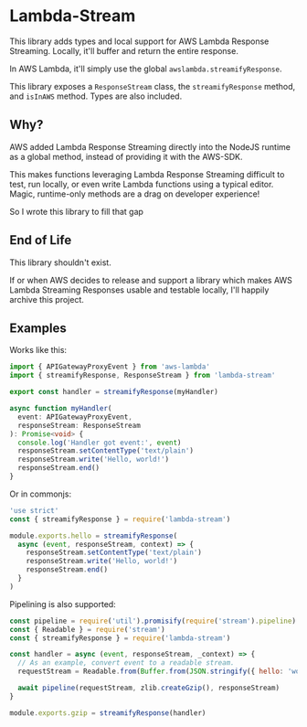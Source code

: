 # Lambda-Stream

This library adds types and local support for AWS Lambda Response Streaming. Locally, it'll buffer and return the entire response.

In AWS Lambda, it'll simply use the global `awslambda.streamifyResponse`.

This library exposes a `ResponseStream` class, the `streamifyResponse` method, and `isInAWS` method. Types are also included.

## Why?

AWS added Lambda Response Streaming directly into the NodeJS runtime as a global method, instead of providing it with the AWS-SDK.

This makes functions leveraging Lambda Response Streaming difficult to test, run locally, or even write Lambda functions using a typical editor. Magic, runtime-only methods are a drag on developer experience!

So I wrote this library to fill that gap

## End of Life

This library shouldn't exist.

If or when AWS decides to release and support a library which makes AWS Lambda Streaming Responses usable and testable locally, I'll happily archive this project.

## Examples

Works like this:

```typescript
import { APIGatewayProxyEvent } from 'aws-lambda'
import { streamifyResponse, ResponseStream } from 'lambda-stream'

export const handler = streamifyResponse(myHandler)

async function myHandler(
  event: APIGatewayProxyEvent,
  responseStream: ResponseStream
): Promise<void> {
  console.log('Handler got event:', event)
  responseStream.setContentType('text/plain')
  responseStream.write('Hello, world!')
  responseStream.end()
}
```

Or in commonjs:

```javascript
'use strict'
const { streamifyResponse } = require('lambda-stream')

module.exports.hello = streamifyResponse(
  async (event, responseStream, context) => {
    responseStream.setContentType('text/plain')
    responseStream.write('Hello, world!')
    responseStream.end()
  }
)
```

Pipelining is also supported:

```javascript
const pipeline = require('util').promisify(require('stream').pipeline)
const { Readable } = require('stream')
const { streamifyResponse } = require('lambda-stream')

const handler = async (event, responseStream, _context) => {
  // As an example, convert event to a readable stream.
  requestStream = Readable.from(Buffer.from(JSON.stringify({ hello: 'world' })))

  await pipeline(requestStream, zlib.createGzip(), responseStream)
}

module.exports.gzip = streamifyResponse(handler)
```
